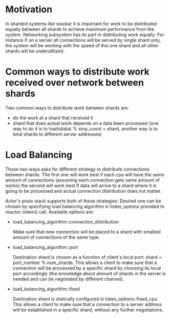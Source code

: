 # Motivation

In sharded systems like seastar it is important for work to be
distributed equally between all shards to achieve maximum performance
from the system. Networking subsystem has its part in distributing work
equally. For instance if on a server all connections will be served by
single shard only, the system will be working with the speed of this
one shard and all other shards will be underutilized.

# Common ways to distribute work received over network between shards

Two common ways to distribute work between shards are:
 - do the work at a shard that received it
 - shard that does actual work depends on a data been processed
   (one way to do it is to hash(data) % smp_count = shard,
    another way is to bind shards to different server addresses)

# Load Balancing

Those two ways asks for different strategy to distribute connections
between shards.  The first one will work best if each cpu will have the
same amount of connections (assuming each connection gets same amount of
works) the second will work best if data will arrive to a shard where
it is going to be processed and actual connection distribution does
not matter.

Actor's posix stack supports both of those strategies. Desired
one can be chosen by specifying load balancing algorithm in
listen_options provided to reactor::listen() call. Available options
are:

- load_balancing_algorithm::connection_distribution

  Make sure that new connection will be placed to a shard with smallest
  amount of connections of the same type.

-  load_balancing_algorithm::port

   Destination shard is chosen as a function of client's local port:
   shard = port_number % num_shards.  This allows a client to make sure that
   a connection will be processed by a specific shard by choosing its local
   port accordingly (the knowledge about amount of shards in the server is
   needed and can be negotiated by different channel).

- load_balancing_algorithm::fixed

  Destination shard is statically configured in listen_options::fixed_cpu. This
  allows a client to make sure that a connection to a server address will be
  established in a specific shard, without any further negotiations.

